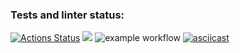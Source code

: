 ### Tests and linter status:
[![Actions Status](https://github.com/AleksandrBicov/java-project-71/actions/workflows/hexlet-check.yml/badge.svg)](https://github.com/AleksandrBicov/java-project-71/actions)
<a href="https://codeclimate.com/github/AleksandrBicov/java-project-71/maintainability"><img src="https://api.codeclimate.com/v1/badges/5c3977ab6603e11f0a5e/maintainability" /></a>
![example workflow](https://github.com/AleksandrBicov/java-project-71/actions/workflows/main.yml/badge.svg)
[![asciicast](https://asciinema.org/a/ZyA03a6V4eA2P1hT3FrtK5zTG.svg)](https://asciinema.org/a/ZyA03a6V4eA2P1hT3FrtK5zTG)
